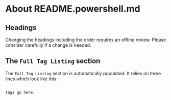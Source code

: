 # About README.powershell.md

## Headings

Changing the headings including the order requires an offline review.
Please consider carefully if a change is needed.

## The  `Full Tag Listing` section

The `Full Tag Listing` section is automatically populated.
It relies on three lines which look like this:

```markdown

Tags go here.

```

